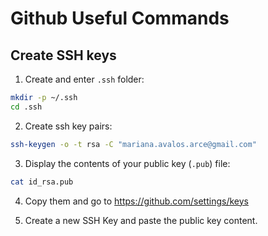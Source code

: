 # Github Useful Commands

## Create SSH keys

1. Create and enter `.ssh` folder:

```bash
mkdir -p ~/.ssh
cd .ssh
```

2. Create ssh key pairs:

```bash
ssh-keygen -o -t rsa -C "mariana.avalos.arce@gmail.com"
```
3. Display the contents of your public key (`.pub`) file:

```bash
cat id_rsa.pub
```
4. Copy them and go to https://github.com/settings/keys

5. Create a new SSH Key and paste the public key content.

